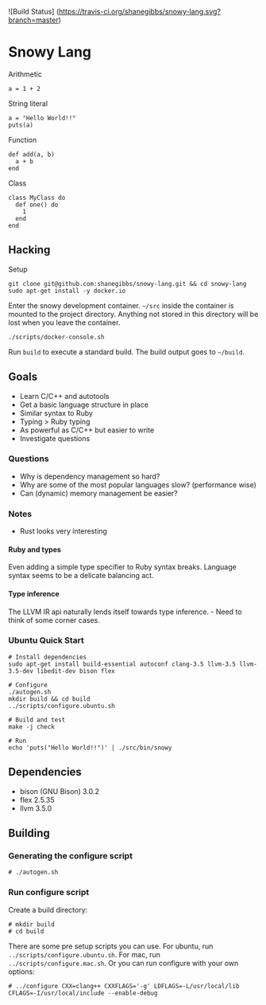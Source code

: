 ![Build Status]
(https://travis-ci.org/shanegibbs/snowy-lang.svg?branch=master)

# Snowy Lang

Arithmetic

```
a = 1 + 2
```

String literal

```
a = "Hello World!!"
puts(a)
```

Function

```
def add(a, b)
  a + b
end
```

Class

```
class MyClass do
  def one() do
    1
  end
end
```

## Hacking

Setup

```
git clone git@github.com:shanegibbs/snowy-lang.git && cd snowy-lang
sudo apt-get install -y docker.io
```

Enter the snowy development container. `~/src` inside the container is mounted to the project directory. Anything not stored in this directory will be lost when you leave the container.

```
./scripts/docker-console.sh
```

Run `build` to execute a standard build. The build output goes to `~/build`.

## Goals

* Learn C/C++ and autotools
* Get a basic language structure in place
 * Similar syntax to Ruby
 * Typing > Ruby typing
 * As powerful as C/C++ but easier to write
* Investigate questions

### Questions

* Why is dependency management so hard?
* Why are some of the most popular languages slow? (performance wise)
* Can (dynamic) memory management be easier?

### Notes

* Rust looks very interesting

#### Ruby and types

Even adding a simple type specifier to Ruby syntax breaks. Language syntax seems to be a delicate balancing act.

#### Type inference

The LLVM IR api naturally lends itself towards type inference. - Need to think of some corner cases.

### Ubuntu Quick Start

```
# Install dependencies
sudo apt-get install build-essential autoconf clang-3.5 llvm-3.5 llvm-3.5-dev libedit-dev bison flex

# Configure
./autogen.sh
mkdir build && cd build
../scripts/configure.ubuntu.sh

# Build and test
make -j check

# Run
echo 'puts("Hello World!!")' | ./src/bin/snowy
```

## Dependencies

* bison (GNU Bison) 3.0.2
* flex 2.5.35
* llvm 3.5.0

## Building

### Generating the configure script

```
# ./autogen.sh
```

### Run configure script

Create a build directory:

```
# mkdir build
# cd build
```

There are some pre setup scripts you can use. For ubuntu, run `../scripts/configure.ubuntu.sh`. For mac, run `../scripts/configure.mac.sh`. Or you can run configure with your own options:

```
# ../configure CXX=clang++ CXXFLAGS='-g' LDFLAGS=-L/usr/local/lib CFLAGS=-I/usr/local/include --enable-debug
```
